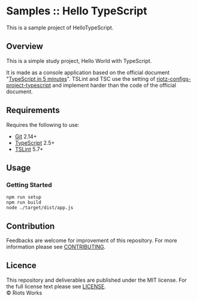 # Samples :: Hello TypeScript

This is a sample project of HelloTypeScript.


## Overview
This is a simple study project, Hello World with TypeScript.  

It is made as a console application based on the official document "[TypeScript in 5 minutes](https://www.typescriptlang.org/docs/handbook/typescript-in-5-minutes.html)".
TSLint and TSC use the setting of [riotz-configs-project-typescript](https://github.com/riotz-works/riotz-configs-project-typescript) and implement harder than the code of the official document.


## Requirements
Requires the following to use:
- [Git](https://git-scm.com/) 2.14+
- [TypeScript](https://www.typescriptlang.org/) 2.5+
- [TSLint](https://palantir.github.io/tslint/) 5.7+


## Usage
### Getting Started
```console
npm run setup
npm run build
node ./target/dist/app.js
```


## Contribution
Feedbacks are welcome for improvement of this repository. For more information please see [CONTRIBUTING](/.github/CONTRIBUTING.md).  


## Licence
This repository and deliverables are published under the MIT license. For the full license text please see [LICENSE](/LICENSE).  
© Riots Works  
